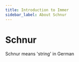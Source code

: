 ```yaml
---
title: Introduction to Immer
sidebar_label: About Schnur
---
```


# Schnur

Schnur means 'string' in German
